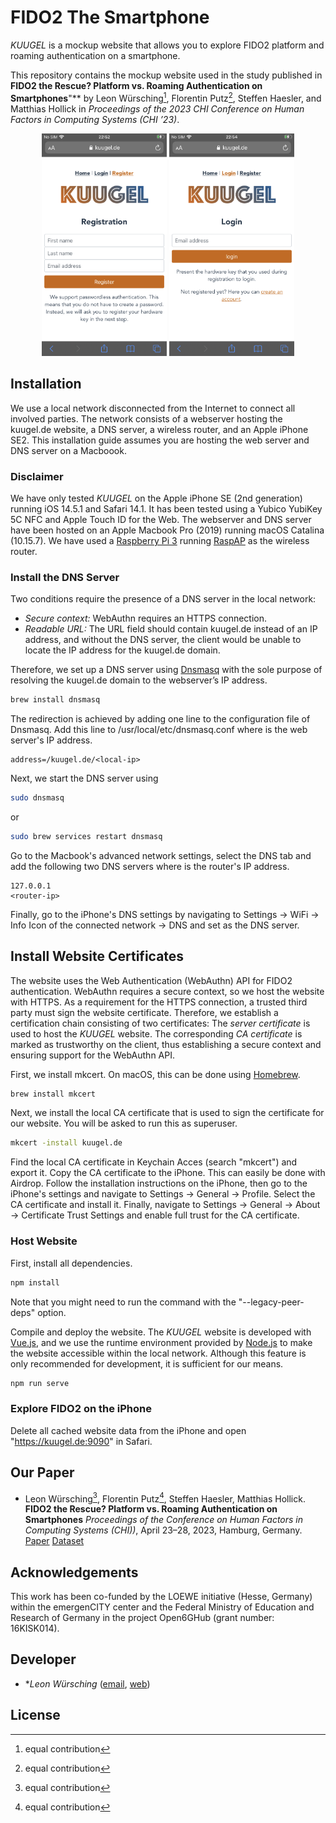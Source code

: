 # FIDO2 The Smartphone

*KUUGEL* is a mockup website that allows you to explore FIDO2 platform and roaming authentication on a smartphone.

This repository contains the mockup website used in the study published in **FIDO2 the Rescue? Platform vs. Roaming Authentication on Smartphones**"** by Leon Würsching[^1], Florentin Putz[^1], Steffen Haesler, and Matthias Hollick in *Proceedings of the 2023 CHI Conference on Human Factors in Computing Systems (CHI ’23)*.


<p align="center">
  <img src="https://github.com/seemoo-lab/fido2-the-smartphone/blob/main/screenshots/registration.PNG" width=200px>
  <img src="https://github.com/seemoo-lab/fido2-the-smartphone/blob/main/screenshots/login.PNG" width=200px>
</p>

## Installation

We use a local network disconnected from the Internet to connect all involved parties.
The network consists of a webserver hosting the kuugel.de website, a DNS server, a wireless router, and an Apple iPhone SE2.
This installation guide assumes you are hosting the web server and DNS server on a Macboook.

### Disclaimer
We have only tested *KUUGEL* on the Apple iPhone SE (2nd generation) running iOS 14.5.1 and Safari 14.1.
It has been tested using a Yubico YubiKey 5C NFC and Apple Touch ID for the Web.
The webserver and DNS server have been hosted on an Apple Macbook Pro (2019) running macOS Catalina (10.15.7).
We have used a [Raspberry Pi 3](https://www.raspberrypi.org/) running [RaspAP](https://github.com/RaspAP/raspap-webgui) as the wireless router.

### Install the DNS Server

Two conditions require the presence of a DNS server in the local network:
- _Secure context:_ WebAuthn requires an HTTPS connection.
- _Readable URL:_ The URL field should contain kuugel.de instead of an IP address, and without the DNS server, the client would be unable to locate the IP address for the kuugel.de domain.

Therefore, we set up a DNS server using [Dnsmasq](https://dnsmasq.org) with the sole purpose of resolving the kuugel.de domain to the webserver’s IP address.
```bash
brew install dnsmasq
```

The redirection is achieved by adding one line to the configuration file of Dnsmasq.
Add this line to /usr/local/etc/dnsmasq.conf where <local-ip> is the web server's IP address.
```
address=/kuugel.de/<local-ip>
```

Next, we start the DNS server using
```bash
sudo dnsmasq
```
or
```bash
sudo brew services restart dnsmasq
```

Go to the Macbook's advanced network settings, select the DNS tab and add the following two DNS servers where <router-ip> is the router's IP address.
```
127.0.0.1
<router-ip>
```

Finally, go to the iPhone's DNS settings by navigating to Settings -> WiFi -> Info Icon of the connected network -> DNS and set <local-ip> as the DNS server.

## Install Website Certificates

The website uses the Web Authentication (WebAuthn) API for FIDO2 authentication.
WebAuthn requires a secure context, so we host the website with HTTPS.
As a requirement for the HTTPS connection, a trusted third party must sign the website certificate.
Therefore, we establish a certification chain consisting of two certificates:
The _server certificate_ is used to host the *KUUGEL* website.
The corresponding _CA certificate_ is marked as trustworthy on the client, thus establishing a secure context and ensuring support for the WebAuthn API.

First, we install mkcert. On macOS, this can be done using [Homebrew](https://brew.sh).
```bash
brew install mkcert
```
Next, we install the local CA certificate that is used to sign the certificate for our website. You will be asked to run this as superuser.
```bash
mkcert -install kuugel.de
```

Find the local CA certificate in Keychain Acces (search "mkcert") and export it.
Copy the CA certificate to the iPhone. This can easily be done with Airdrop.
Follow the installation instructions on the iPhone, then go to the iPhone's settings and navigate to Settings -> General -> Profile.
Select the CA certificate and install it.
Finally, navigate to Settings -> General -> About -> Certificate Trust Settings and enable full trust for the CA certificate.

### Host Website
First, install all dependencies.
```bash
npm install
```
Note that you might need to run the command with the "--legacy-peer-deps" option.

Compile and deploy the website.
The *KUUGEL* website is developed with [Vue.js](https://vuejs.org), and we use the runtime environment provided by [Node.js](https://nodejs.org/en/) to make the website accessible within the local network.
Although this feature is only recommended for development, it is sufficient for our means.
```bash
npm run serve
```

### Explore FIDO2 on the iPhone
Delete all cached website data from the iPhone and open "https://kuugel.de:9090" in Safari.

## Our Paper

* Leon Würsching[^1], Florentin Putz[^1], Steffen Haesler, Matthias Hollick. **FIDO2 the Rescue? Platform vs. Roaming Authentication on Smartphones** *Proceedings of the Conference on Human Factors in Computing Systems (CHI))*, April 23–28, 2023, Hamburg, Germany. [Paper](https://doi.org/10.1145/3544548.3580993) [Dataset](https://doi.org/10.5281/zenodo.7572697)

[^1]: equal contribution

## Acknowledgements
This work has been co-funded by the LOEWE initiative (Hesse, Germany) within the emergenCITY center and the Federal Ministry of Education and Research of Germany in the project Open6GHub (grant number: 16KISK014).


## Developer

* **Leon Würsching* ([email](mailto:lwuersching@seemoo.tu-darmstadt.de), [web](https://www.seemoo.tu-darmstadt.de/team/lwuersching/))

## License
